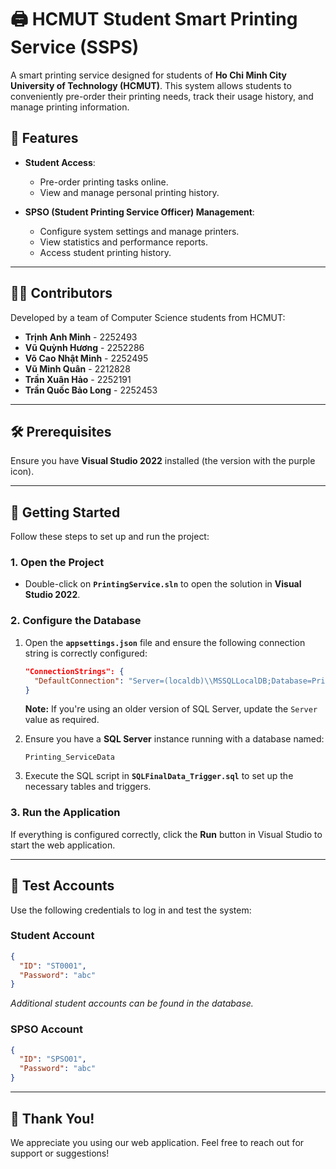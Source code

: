 # 🖨️ HCMUT Student Smart Printing Service (SSPS)

A smart printing service designed for students of **Ho Chi Minh City University of Technology (HCMUT)**. This system allows students to conveniently pre-order their printing needs, track their usage history, and manage printing information.

## 📌 Features
- **Student Access**:
  - Pre-order printing tasks online.
  - View and manage personal printing history.
  
- **SPSO (Student Printing Service Officer) Management**:
  - Configure system settings and manage printers.
  - View statistics and performance reports.
  - Access student printing history.

---

## 👨‍💻 Contributors
Developed by a team of Computer Science students from HCMUT:

- **Trịnh Anh Minh** - 2252493
- **Vũ Quỳnh Hương** - 2252286
- **Võ Cao Nhật Minh** - 2252495
- **Vũ Minh Quân** - 2212828
- **Trần Xuân Hảo** - 2252191
- **Trần Quốc Bảo Long** - 2252453

---

## 🛠️ Prerequisites
Ensure you have **Visual Studio 2022** installed (the version with the purple icon).

---

## 🚀 Getting Started
Follow these steps to set up and run the project:

### 1. Open the Project
- Double-click on **`PrintingService.sln`** to open the solution in **Visual Studio 2022**.

### 2. Configure the Database

1. Open the **`appsettings.json`** file and ensure the following connection string is correctly configured:

   ```json
   "ConnectionStrings": {
     "DefaultConnection": "Server=(localdb)\\MSSQLLocalDB;Database=Printing_ServiceData;Trusted_Connection=True;"
   }
   ```

   **Note:** If you're using an older version of SQL Server, update the `Server` value as required.

2. Ensure you have a **SQL Server** instance running with a database named:

   ```
   Printing_ServiceData
   ```

3. Execute the SQL script in **`SQLFinalData_Trigger.sql`** to set up the necessary tables and triggers.

### 3. Run the Application
If everything is configured correctly, click the **Run** button in Visual Studio to start the web application.

---

## 🔐 Test Accounts
Use the following credentials to log in and test the system:

### Student Account
```json
{
  "ID": "ST0001",
  "Password": "abc"
}
```

*Additional student accounts can be found in the database.*

### SPSO Account
```json
{
  "ID": "SPSO01",
  "Password": "abc"
}
```

---

## 📣 Thank You!
We appreciate you using our web application. Feel free to reach out for support or suggestions!

